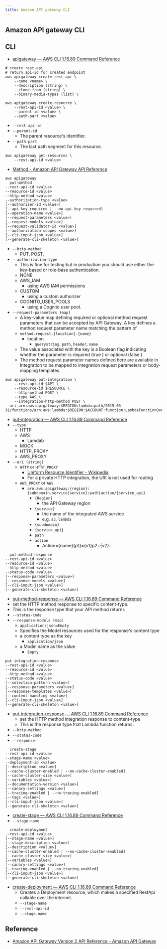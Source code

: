 ```yaml
---
title: Amazon API gateway CLI
---
```


## Amazon API gateway CLI

## CLI
* [apigateway — AWS CLI 1\.16\.89 Command Reference](https://docs.aws.amazon.com/cli/latest/reference/apigateway/index.html)

```
# create rest-api
# return api-id for created endpoint
aws apigateway create-rest-api \
    --name <name> \
    --description (string) \
    --clone-from (string) \
    --binary-media-types (list) \
```

```
aws apigateway create-resource \
    --rest-api-id <value> \
    --parent-id <value> \
    --path-part <value>
```

* `--rest-api-id`
* `--parent-id`
    * The parent resource's identifier.
* `--path-part`
    * The last path segment for this resource.


```
aws apigateway get-resources \
    --rest-api-id <value>
```

* [Method \- Amazon API Gateway API Reference](https://docs.aws.amazon.com/apigateway/api-reference/resource/method/)

```
aws apigateway
  put-method
--rest-api-id <value>
--resource-id <value>
--http-method <value>
--authorization-type <value>
[--authorizer-id <value>]
[--api-key-required | --no-api-key-required]
[--operation-name <value>]
[--request-parameters <value>]
[--request-models <value>]
[--request-validator-id <value>]
[--authorization-scopes <value>]
[--cli-input-json <value>]
[--generate-cli-skeleton <value>]
```

* `--http-method`
    * PUT, POST,
* `--authorization-type`
    * This is fine for testing but in production you should use either the key-based or role-base authentication.
    * NONE
    * AWS_IAM
        * using AWS IAM permissions
    * CUSTOM
        * using a custom authorizer
    * COGNITO_USER_POOLS
        * using a Cognito user pool.
* `--request-parameters (map)`
    * A key-value map defining required or optional method request parameters  that  can  be  accepted by API Gateway. A key defines a method request parameter name matching the pattern of
    * `method.request.{location}.{name}`
        * location
            * `querystring`, `path`, `header`, `name`
    * The value associated with the key  is  a  Boolean  flag  indicating  whether the parameter is required (true ) or optional (false ).
    * The method request  parameter names  defined  here  are  available in Integration to be mapped to integration request parameters or body-mapping templates.

```
aws apigateway put-integration \
    --rest-api-id $API \
    --resource-id $RESOURCE \
    --http-method POST \
    --type AWS \
    --integration-http-method POST \
--uri arn:aws:apigateway:$REGION:lambda:path/2015-03-31/functions/arn:aws:lambda:$REGION:$ACCOUNT:function:LambdaFunctionOverHttps/invocations
```

* [put\-integration — AWS CLI 1\.16\.89 Command Reference](https://docs.aws.amazon.com/cli/latest/reference/apigateway/put-integration.html)
* `--type`
    * HTTP
    * AWS
        * Lamdab
    * MOCK
    * HTTP_PROXY
    * AWS_PROXY
* `--uri (string)`
    * `HTTP` or `HTTP_PROXY`
        * [Uniform Resource Identifier \- Wikipedia](https://en.wikipedia.org/wiki/Uniform_Resource_Identifier)
        * For a private HTTP integration, the URI is not used for routing
    * `AWS_PROXY` or `AWS`
        * `arn:aws:apigateway:{region}:{subdomain.service|service}:path|action/{service_api}`
            * `{Region}`
                * the API Gateway region
            * `{service}`
                * the name of the integrated AWS service
                * e.g. `s3`, `lambda`
            * `{subdomain}`
            * `{service_api}`
            * `path`
            * `action`
                * Action={name}{p1}={v1}p2={v2}...

```
  put-method-response
--rest-api-id <value>
--resource-id <value>
--http-method <value>
--status-code <value>
[--response-parameters <value>]
[--response-models <value>]
[--cli-input-json <value>]
[--generate-cli-skeleton <value>]
```

* [put\-method\-response — AWS CLI 1\.16\.89 Command Reference](https://docs.aws.amazon.com/cli/latest/reference/apigateway/put-method-response.html)
* set the HTTP method response to specific content-type.
* This is the response type that your API method returns
* `--status-code`
* `--response-models (map)`
    * `application/json=Empty`
    * Specifies the Model resources used for the response's content type
    *  a content type as the key
        * `application/json`
    *  a Model name as the value
        * `Empty`


```
put-integration-response
--rest-api-id <value>
--resource-id <value>
--http-method <value>
--status-code <value>
[--selection-pattern <value>]
[--response-parameters <value>]
[--response-templates <value>]
[--content-handling <value>]
[--cli-input-json <value>]
[--generate-cli-skeleton <value>]
```

* [put\-integration\-response — AWS CLI 1\.16\.89 Command Reference](https://docs.aws.amazon.com/cli/latest/reference/apigateway/put-integration-response.html)
    * set the HTTP method integration response to content-type
    * This is the response type that Lambda function returns.
* `--http-method`
* `--status-code`
* `--response-`


```
  create-stage
--rest-api-id <value>
--stage-name <value>
--deployment-id <value>
[--description <value>]
[--cache-cluster-enabled | --no-cache-cluster-enabled]
[--cache-cluster-size <value>]
[--variables <value>]
[--documentation-version <value>]
[--canary-settings <value>]
[--tracing-enabled | --no-tracing-enabled]
[--tags <value>]
[--cli-input-json <value>]
[--generate-cli-skeleton <value>]
```

* [create\-stage — AWS CLI 1\.16\.89 Command Reference](https://docs.aws.amazon.com/cli/latest/reference/apigateway/create-stage.html)
* `--stage-name`


```
  create-deployment
--rest-api-id <value>
[--stage-name <value>]
[--stage-description <value>]
[--description <value>]
[--cache-cluster-enabled | --no-cache-cluster-enabled]
[--cache-cluster-size <value>]
[--variables <value>]
[--canary-settings <value>]
[--tracing-enabled | --no-tracing-enabled]
[--cli-input-json <value>]
[--generate-cli-skeleton <value>]
```

* [create\-deployment — AWS CLI 1\.16\.89 Command Reference](https://docs.aws.amazon.com/cli/latest/reference/apigateway/create-deployment.html)
    * Creates a Deployment resource, which makes a specified RestApi callable over the internet.
    * `--stage-name`
    * `--rest-api-id`
    * `--stage-name`

## Reference
* [Amazon API Gateway Version 2 API Reference \- Amazon API Gateway](https://docs.aws.amazon.com/apigatewayv2/latest/api-reference/api-reference.html)
